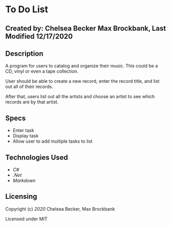 # To Do List

## Created by: Chelsea Becker Max Brockbank, Last Modified 12/17/2020

## Description

A program for users to catalog and organize their music. This could be a CD, vinyl or even a tape collection.

User should be able to create a new record, enter the record title, and list out all of their records.

After that, users list out all the artists and choose an artist to see which records are by that artist.

## Specs

- Enter task
- Display task
- Allow user to add multiple tasks to list

## Technologies Used

- _C#_
- _.Net_
- _Markdown_

## Licensing

Copyright (c) _2020_ Chelsea Becker, Max Brockbank

Licensed under MIT 